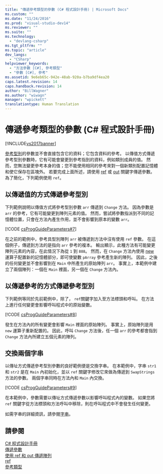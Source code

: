 ```yaml
---
title: "傳遞參考類型的參數 (C# 程式設計手冊) | Microsoft Docs"
ms.custom: ""
ms.date: "11/24/2016"
ms.prod: "visual-studio-dev14"
ms.reviewer: ""
ms.suite: ""
ms.technology: 
  - "devlang-csharp"
ms.tgt_pltfrm: ""
ms.topic: "article"
dev_langs: 
  - "CSharp"
helpviewer_keywords: 
  - "方法參數 [C#], 參考類型"
  - "參數 [C#], 參考"
ms.assetid: 9e6eb65c-942e-48ab-920a-b7ba9df4ea20
caps.latest.revision: 14
caps.handback.revision: 14
author: "BillWagner"
ms.author: "wiwagn"
manager: "wpickett"
translationtype: Human Translation
---
```

# 傳遞參考類型的參數 (C# 程式設計手冊)
[!INCLUDE[vs2017banner](../../../csharp/includes/vs2017banner.md)]

[參考型別](../../../csharp/language-reference/keywords/reference-types.md)的參數並不會直接包含它的資料；它包含資料的參考。  以傳值方式傳遞參考型別參數時，它有可能會變更到參考指到的資料，例如類別成員的值。  然而，您無法變更參考本身的值；您不能使用相同的參考來對一個新類別配置記憶體和使它保存在區塊外。  若要完成上面所述，請使用 [ref](../../../csharp/language-reference/keywords/ref.md) 或 [out](../../../csharp/language-reference/keywords/out.md) 關鍵字傳遞參數。  為了簡化，下列範例使用 `ref`。  
  
## 以傳遞值的方式傳遞參考型別  
 下列範例說明以傳值方式將參考型別參數 `arr` 傳遞到 `Change` 方法。  因為參數是 `arr` 的參考，它有可能變更到陣列元素的值。  然而，嘗試將參數指派到不同的記憶體位置，只會在方法內產生作用，並不會影響到原本的變數 `arr`。  
  
 [!CODE [csProgGuideParameters#7](../CodeSnippet/VS_Snippets_VBCSharp/csProgGuideParameters#7)]  
  
 在之前的範例中，參考具型別陣列 `arr` 被傳遞到方法中沒有使用 `ref` 參數。  在這個例子，傳遞到方法的是指向 `arr` 參考的複本。  輸出顯示，此種方法有可能變更陣列元素的內容，在此情況下為從 `1` 到 `888`。  然而，在 `Change` 方法內使用 [new](../../../csharp/language-reference/keywords/new.md) 運算子配置新的記憶體部分，即可使變數 `pArray` 參考產生新的陣列。  因此，之後的任何變更並不會影響到在 `Main` 中所產生的原始陣列 `arr`。  事實上，本範例中建立了兩個陣列：一個在 `Main` 裡面，另一個在 `Change` 方法內。  
  
## 以傳遞參考的方式傳遞參考型別  
 下列範例等同於先前範例中，除了， `ref`關鍵字加入至方法標頭和呼叫。  在方法上進行任何變更會影響呼叫程式中的原始變數。  
  
 [!CODE [csProgGuideParameters#8](../CodeSnippet/VS_Snippets_VBCSharp/csProgGuideParameters#8)]  
  
 發生在方法內的所有變更會影響 `Main` 裡面的原始陣列。  事實上，原始陣列是用 `new` 運算子重新配置的。  因此，呼叫 `Change` 方法後，任一個 `arr` 的參考都會指到 `Change` 方法內所建立五個元素的陣列。  
  
## 交換兩個字串  
 以傳址方式傳遞參考型別參數的良好範例便是交換字串。  在本範例中，字串 `str1` 和 `str2` 是在 `Main` 內初始化，並以 `ref` 關鍵字修改它來做為傳遞到 `SwapStrings` 方法的參數。  兩個字串同時在方法內和 `Main` 內交換。  
  
 [!CODE [csProgGuideParameters#9](../CodeSnippet/VS_Snippets_VBCSharp/csProgGuideParameters#9)]  
  
 在本範例中，參數需要以傳址方式傳遞參數以影響呼叫程式內的變數。  如果您將 `ref` 關鍵字從方法標頭和方法呼叫中移除，則在呼叫程式中不會發生任何變更。  
  
 如需字串的詳細資訊，請參閱[字串](../../../csharp/language-reference/keywords/string.md)。  
  
## 請參閱  
 [C\# 程式設計手冊](../../../csharp/programming-guide/index.md)   
 [傳遞參數](../../../csharp/programming-guide/classes-and-structs/passing-parameters.md)   
 [使用 ref 和 out 傳遞陣列](../../../csharp/programming-guide/arrays/passing-arrays-using-ref-and-out.md)   
 [ref](../../../csharp/language-reference/keywords/ref.md)   
 [參考類型](../../../csharp/language-reference/keywords/reference-types.md)